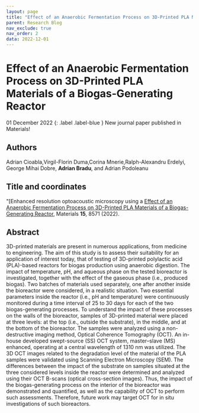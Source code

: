 ```yaml
---
layout: page
title: "Effect of an Anaerobic Fermentation Process on 3D-Printed PLA Materials of a Biogas-Generating Reactor"
parent: Research Blog
nav_exclude: true
nav_order: 2
data: 2022-12-01
---
```

# Effect of an Anaerobic Fermentation Process on 3D-Printed PLA Materials of a Biogas-Generating Reactor

  01 December 2022
 {: .label .label-blue }
 New journal paper published in Materials!

## Authors 
Adrian Cioabla,Virgil-Florin Duma,Corina Mnerie,Ralph-Alexandru Erdelyi, George Mihai Dobre, **Adrian Bradu**, and Adrian Podoleanu

## Title and coordinates ##
"[Enhanced resolution optoacoustic microscopy using a [Effect of an Anaerobic Fermentation Process on 3D-Printed PLA Materials of a Biogas-Generating Reactor](https://doi.org/10.3390/ma15238571), Materials **15**, 8571 (2022).

## Abstract

3D-printed materials are present in numerous applications, from medicine to engineering. The aim of this study is to assess their suitability for an application of interest today, that of testing of 3D-printed polylactic acid (PLA)-based reactors for biogas production using anaerobic digestion. The impact of temperature, pH, and aqueous phase on the tested bioreactor is investigated, together with the effect of the gaseous phase (i.e., produced biogas). Two batches of materials used separately, one after another inside the bioreactor were considered, in a realistic situation. Two essential parameters inside the reactor (i.e., pH and temperature) were continuously monitored during a time interval of 25 to 30 days for each of the two biogas-generating processes. To understand the impact of these processes on the walls of the bioreactor, samples of 3D-printed material were placed at three levels: at the top (i.e., outside the substrate), in the middle, and at the bottom of the bioreactor. The samples were analyzed using a non-destructive imaging method, Optical Coherence Tomography (OCT). An in-house developed swept-source (SS) OCT system, master–slave (MS) enhanced, operating at a central wavelength of 1310 nm was utilized. The 3D OCT images related to the degradation level of the material of the PLA samples were validated using Scanning Electron Microscopy (SEM). The differences between the impact of the substrate on samples situated at the three considered levels inside the reactor were determined and analyzed using their OCT B-scans (optical cross-section images). Thus, the impact of the biogas-generating process on the interior of the bioreactor was demonstrated and quantified, as well as the capability of OCT to perform such assessments. Therefore, future work may target OCT for in situ investigations of such bioreactors.
